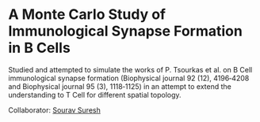 # A Monte Carlo Study of Immunological Synapse Formation in B Cells

Studied and attempted to simulate the works of P. Tsourkas et al. on B Cell immunological synapse formation (Biophysical journal 92 (12), 4196‐4208 and Biophysical journal 95 (3), 1118‐1125) in an attempt to extend the understanding to T Cell for different spatial topology.

Collaborator: [Sourav Suresh](https://github.com/Sourav-Suresh/)
